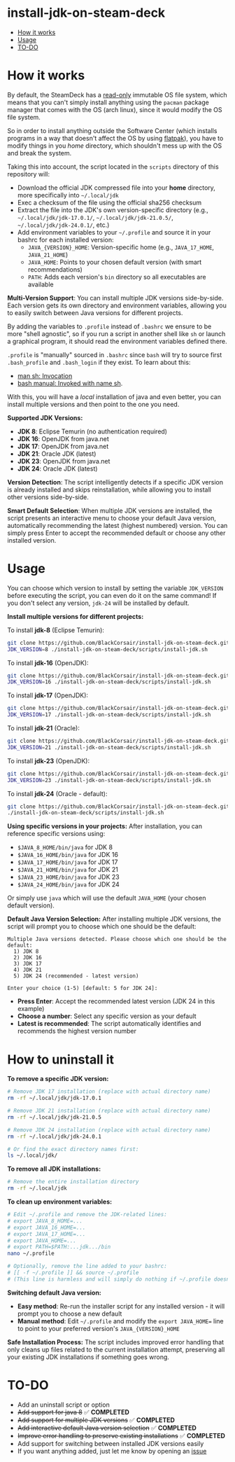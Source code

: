 install-jdk-on-steam-deck
=========================

<!--ts-->
* [How it works](#how-it-works)
* [Usage](#usage)
* [TO-DO](#to-do)
<!--te-->

How it works
============
By default, the SteamDeck has a [read-only][1] immutable OS file system, which means that you can't simply
install anything using the `pacman` package manager that comes with the OS (arch linux), since it would modify
the OS file system.

So in order to install anything outside the Software Center (which installs programs in a way that doesn't affect
the OS by using [flatpak][2]), you have to modify things in you *home* directory, which shouldn't mess up with the OS
and break the system.

Taking this into account, the script located in the `scripts` directory of this repository will:
* Download the official JDK compressed file into your **home** directory, more specifically into `~/.local/jdk`
* Exec a checksum of the file using the official sha256 checksum
* Extract the file into the JDK's own version-specific directory (e.g., `~/.local/jdk/jdk-17.0.1/`, `~/.local/jdk/jdk-21.0.5/`, `~/.local/jdk/jdk-24.0.1/`, etc.)
* Add environment variables to your `~/.profile` and source it in your bashrc for each installed version:
    * `JAVA_{VERSION}_HOME`: Version-specific home (e.g., `JAVA_17_HOME`, `JAVA_21_HOME`)
    * `JAVA_HOME`: Points to your chosen default version (with smart recommendations)
    * `PATH`: Adds each version's `bin` directory so all executables are available

**Multi-Version Support**: You can install multiple JDK versions side-by-side. Each version gets its own directory and environment variables, allowing you to easily switch between Java versions for different projects.

By adding the variables to `.profile` instead of `.bashrc` we ensure to be more "shell agnostic", so if you run
a script in another shell like `sh` or launch a graphical program, it should read the environment variables defined there.

`.profile` is "manually" sourced in `.bashrc` since `bash` will try to source first `.bash_profile` and `.bash_login` if they exist.
To learn about this:
* [man sh: Invocation][4]
* [bash manual: Invoked with name sh][5].

With this, you will have a *local* installation of java and even better, you can install multiple versions and then point
to the one you need.

**Supported JDK Versions:**
* **JDK 8**: Eclipse Temurin (no authentication required)
* **JDK 16**: OpenJDK from java.net
* **JDK 17**: OpenJDK from java.net
* **JDK 21**: Oracle JDK (latest)
* **JDK 23**: OpenJDK from java.net
* **JDK 24**: Oracle JDK (latest)

**Version Detection**: The script intelligently detects if a specific JDK version is already installed and skips reinstallation, while allowing you to install other versions side-by-side.

**Smart Default Selection**: When multiple JDK versions are installed, the script presents an interactive menu to choose your default Java version, automatically recommending the latest (highest numbered) version. You can simply press Enter to accept the recommended default or choose any other installed version.

Usage
=====

You can choose which version to install by setting the variable `JDK_VERSION` before executing the script, you can
even do it on the same command! If you don't select any version, `jdk-24` will be installed by default.

**Install multiple versions for different projects:**

To install **jdk-8** (Eclipse Temurin):
```bash
git clone https://github.com/BlackCorsair/install-jdk-on-steam-deck.git && \
JDK_VERSION=8 ./install-jdk-on-steam-deck/scripts/install-jdk.sh
```

To install **jdk-16** (OpenJDK):
```bash
git clone https://github.com/BlackCorsair/install-jdk-on-steam-deck.git && \
JDK_VERSION=16 ./install-jdk-on-steam-deck/scripts/install-jdk.sh
```

To install **jdk-17** (OpenJDK):
```bash
git clone https://github.com/BlackCorsair/install-jdk-on-steam-deck.git && \
JDK_VERSION=17 ./install-jdk-on-steam-deck/scripts/install-jdk.sh
```

To install **jdk-21** (Oracle):
```bash
git clone https://github.com/BlackCorsair/install-jdk-on-steam-deck.git && \
JDK_VERSION=21 ./install-jdk-on-steam-deck/scripts/install-jdk.sh
```

To install **jdk-23** (OpenJDK):
```bash
git clone https://github.com/BlackCorsair/install-jdk-on-steam-deck.git && \
JDK_VERSION=23 ./install-jdk-on-steam-deck/scripts/install-jdk.sh
```

To install **jdk-24** (Oracle - default):
```bash
git clone https://github.com/BlackCorsair/install-jdk-on-steam-deck.git && \
./install-jdk-on-steam-deck/scripts/install-jdk.sh
```

**Using specific versions in your projects:**
After installation, you can reference specific versions using:
- `$JAVA_8_HOME/bin/java` for JDK 8
- `$JAVA_16_HOME/bin/java` for JDK 16
- `$JAVA_17_HOME/bin/java` for JDK 17  
- `$JAVA_21_HOME/bin/java` for JDK 21
- `$JAVA_23_HOME/bin/java` for JDK 23
- `$JAVA_24_HOME/bin/java` for JDK 24

Or simply use `java` which will use the default `JAVA_HOME` (your chosen default version).

**Default Java Version Selection:**
After installing multiple JDK versions, the script will prompt you to choose which one should be the default:

```
Multiple Java versions detected. Please choose which one should be the default:
  1) JDK 8
  2) JDK 16
  3) JDK 17
  4) JDK 21
  5) JDK 24 (recommended - latest version)

Enter your choice (1-5) [default: 5 for JDK 24]: 
```

- **Press Enter**: Accept the recommended latest version (JDK 24 in this example)
- **Choose a number**: Select any specific version as your default
- **Latest is recommended**: The script automatically identifies and recommends the highest version number

How to uninstall it
===================

**To remove a specific JDK version:**
```bash
# Remove JDK 17 installation (replace with actual directory name)
rm -rf ~/.local/jdk/jdk-17.0.1

# Remove JDK 21 installation (replace with actual directory name)
rm -rf ~/.local/jdk/jdk-21.0.5

# Remove JDK 24 installation (replace with actual directory name)
rm -rf ~/.local/jdk/jdk-24.0.1

# Or find the exact directory names first:
ls ~/.local/jdk/
```

**To remove all JDK installations:**
```bash
# Remove the entire installation directory
rm -rf ~/.local/jdk
```

**To clean up environment variables:**
```bash
# Edit ~/.profile and remove the JDK-related lines:
# export JAVA_8_HOME=...
# export JAVA_16_HOME=...
# export JAVA_17_HOME=...  
# export JAVA_HOME=...
# export PATH=$PATH:...jdk.../bin
nano ~/.profile

# Optionally, remove the line added to your bashrc:
# [[ -f ~/.profile ]] && source ~/.profile
# (This line is harmless and will simply do nothing if ~/.profile doesn't exist)
```

**Switching default Java version:**
- **Easy method**: Re-run the installer script for any installed version - it will prompt you to choose a new default
- **Manual method**: Edit `~/.profile` and modify the `export JAVA_HOME=` line to point to your preferred version's `JAVA_{VERSION}_HOME`

**Safe Installation Process:**
The script includes improved error handling that only cleans up files related to the current installation attempt, preserving all your existing JDK installations if something goes wrong.

TO-DO
=====

* Add an uninstall script or option
* ~~Add support for java 8~~ ✅ **COMPLETED**
* ~~Add support for multiple JDK versions~~ ✅ **COMPLETED**
* ~~Add interactive default Java version selection~~ ✅ **COMPLETED**
* ~~Improve error handling to preserve existing installations~~ ✅ **COMPLETED**
* Add support for switching between installed JDK versions easily
* If you want anything added, just let me know by opening an [issue][3]

[1]: https://partner.steamgames.com/doc/steamdeck/faq
[2]: https://www.flatpak.org/
[3]: https://github.com/BlackCorsair/install-jdk-on-steam-deck/issues/new
[4]: https://man.freebsd.org/cgi/man.cgi?query=sh&manpath=Unix+Seventh+Edition
[5]: https://www.gnu.org/savannah-checkouts/gnu/bash/manual/bash.html#Bash-Startup-Files
